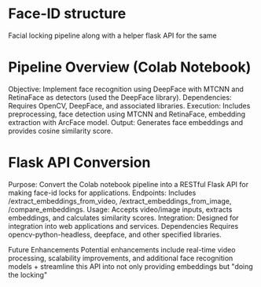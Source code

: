 # Face-ID structure
 Facial locking pipeline along with a helper flask API for the same
 
# Pipeline Overview (Colab Notebook)
Objective: Implement face recognition using DeepFace with MTCNN and RetinaFace as detectors (used the DeepFace library).
Dependencies: Requires OpenCV, DeepFace, and associated libraries.
Execution: Includes preprocessing, face detection using MTCNN and RetinaFace, embedding extraction with ArcFace model.
Output: Generates face embeddings and provides cosine similarity score.
# Flask API Conversion
Purpose: Convert the Colab notebook pipeline into a RESTful Flask API for making face-id locks for applications.
Endpoints: Includes /extract_embeddings_from_video, /extract_embeddings_from_image, /compare_embeddings.
Usage: Accepts video/image inputs, extracts embeddings, and calculates similarity scores.
Integration: Designed for integration into web applications and services.
Dependencies
Requires opencv-python-headless, deepface, and other specified libraries.



Future Enhancements
Potential enhancements include real-time video processing, scalability improvements, and additional face recognition models + streamline this API into not only providing embeddings but "doing the locking"
